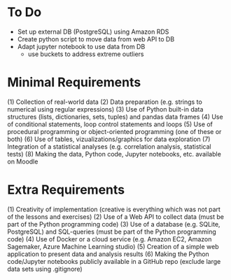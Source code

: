 # To Do
- Set up external DB (PostgreSQL) using Amazon RDS
- Create python script to move data from web API to DB
- Adapt jupyter notebook to use data from DB
    - use buckets to address extreme outliers


# Minimal Requirements
(1) Collection of real-world data
(2) Data preparation (e.g. strings to numerical using regular expressions)
(3) Use of Python built-in data structures (lists, dictionaries, sets, tuples) and pandas data frames
(4) Use of conditional statements, loop control statements and loops
(5) Use of procedural programming or object-oriented programming (one of these or both)
(6) Use of tables, vizualizations/graphics for data exploration
(7) Integration of a statistical analyses (e.g. correlation analysis, statistical tests)
(8) Making the data, Python code, Jupyter notebooks, etc. available on Moodle


# Extra Requirements
(1) Creativity of implementation (creative is everything which was not part of the lessons and exercises)
(2) Use of a Web API to collect data (must be part of the Python programming code) 
(3) Use of a database (e.g. SQLite, PostgreSQL) and SQL-queries (must be part of the Python programming code)
(4) Use of Docker or a cloud service (e.g. Amazon EC2, Amazon Sagemaker, Azure Machine Learning studio)
(5) Creation of a simple web application to present data and analysis results
(6) Making the Python code/Jupyter notebooks publicly available in a GitHub repo (exclude large data sets using .gitignore)